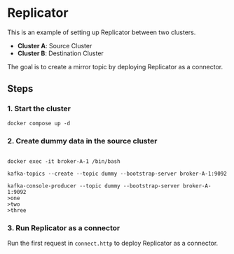 # Replicator

This is an example of setting up Replicator between two clusters.

- **Cluster A**: Source Cluster
- **Cluster B**: Destination Cluster

The goal is to create a mirror topic by deploying Replicator as a connector.

## Steps

### 1. Start the cluster

```shell
docker compose up -d
```

### 2. Create dummy data in the source cluster

```shell

docker exec -it broker-A-1 /bin/bash

kafka-topics --create --topic dummy --bootstrap-server broker-A-1:9092

kafka-console-producer --topic dummy --bootstrap-server broker-A-1:9092
>one
>two
>three
```

### 3. Run Replicator as a connector

Run the first request in `connect.http` to deploy Replicator as a connector.
